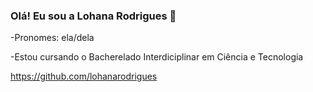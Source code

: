 ### Olá! Eu sou a Lohana Rodrigues 👋

-Pronomes: ela/dela

-Estou cursando o Bacherelado Interdiciplinar em Ciência e Tecnologia

https://github.com/lohanarodrigues
